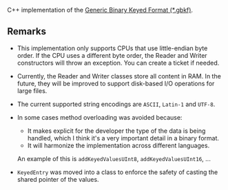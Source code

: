 
C++ implementation of the [Generic Binary Keyed Format (*.gbkf)](https://gbkf-format.org).

## Remarks

+ This implementation only supports CPUs that use little-endian byte order. If the CPU uses a different byte order, the Reader and Writer constructors will throw an exception. You can create a ticket if needed.

+ Currently, the Reader and Writer classes store all content in RAM. In the future, they will be improved to support disk-based I/O operations for large files.

+ The current supported string encodings are `ASCII`, `Latin-1` and `UTF-8`.

+ In some cases method overloading was avoided because:
  + It makes explicit for the developer the type of the data is being handled, which I think it's a very important detail in a binary format.
  + It will harmonize the implementation across different languages.

  An example of this is `addKeyedValuesUInt8`, `addKeyedValuesUInt16`, ...

+ `KeyedEntry` was moved into a class to enforce the safety of casting the shared pointer of the values.